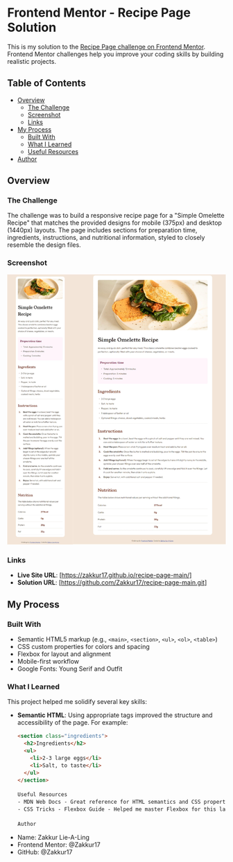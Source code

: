 # Frontend Mentor - Recipe Page Solution

This is my solution to the [Recipe Page challenge on Frontend Mentor](https://www.frontendmentor.io/challenges/recipe-page-KiTsR8QQKm). Frontend Mentor challenges help you improve your coding skills by building realistic projects.

## Table of Contents

- [Overview](#overview)
  - [The Challenge](#the-challenge)
  - [Screenshot](#screenshot)
  - [Links](#links)
- [My Process](#my-process)
  - [Built With](#built-with)
  - [What I Learned](#what-i-learned)
  - [Useful Resources](#useful-resources)
- [Author](#author)

## Overview

### The Challenge

The challenge was to build a responsive recipe page for a "Simple Omelette Recipe" that matches the provided designs for mobile (375px) and desktop (1440px) layouts. The page includes sections for preparation time, ingredients, instructions, and nutritional information, styled to closely resemble the design files.

### Screenshot

![Recipe Page Screenshot](./assets/images/Recipe-page-preview.jpg)


### Links

- **Live Site URL**: [https://zakkur17.github.io/recipe-page-main/]
- **Solution URL**: [https://github.com/Zakkur17/recipe-page-main.git]

## My Process

### Built With

- Semantic HTML5 markup (e.g., `<main>`, `<section>`, `<ul>`, `<ol>`, `<table>`)
- CSS custom properties for colors and spacing
- Flexbox for layout and alignment
- Mobile-first workflow
- Google Fonts: Young Serif and Outfit

### What I Learned

This project helped me solidify several key skills:

- **Semantic HTML**: Using appropriate tags improved the structure and accessibility of the page. For example:
  ```html
  <section class="ingredients">
    <h2>Ingredients</h2>
    <ul>
      <li>2-3 large eggs</li>
      <li>Salt, to taste</li>
    </ul>
  </section>

  Useful Resources
  - MDN Web Docs - Great reference for HTML semantics and CSS properties.
  - CSS Tricks - Flexbox Guide - Helped me master Flexbox for this layout.

  Author
 - Name: Zakkur Lie-A-Ling
 - Frontend Mentor: @Zakkur17
 - GitHub: @Zakkur17